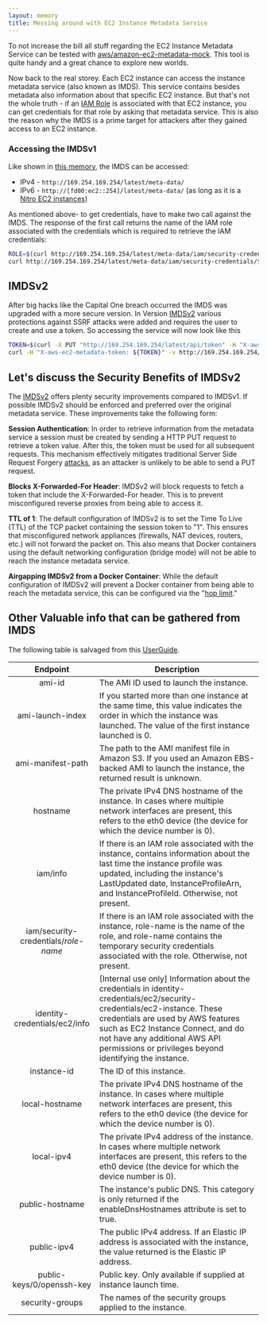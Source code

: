 ```yaml
---
layout: memory
title: Messing around with EC2 Instance Metadata Service
---
```


To not increase the bill all stuff regarding the EC2 Instance Metadata Service can be tested with [aws/amazon-ec2-metadata-mock](https://github.com/aws/amazon-ec2-metadata-mock). This tool is quite handy and a great chance to explore new worlds.

Now back to the real storey. Each EC2 instance can access the instance metadata service (also known as IMDS). This service contains besides metadata also information about that specific EC2 instance. But that's not the whole truth - if an [IAM Role](https://docs.aws.amazon.com/IAM/latest/UserGuide/id_roles.html) is associated with that EC2 instance, you can get credentials for that role by asking that metadata service. This is also the reason why the IMDS is a prime target for attackers after they gained access to an EC2 instance.

### Accessing the IMDSv1

Like shown in [this memory](https://benjitrapp.github.io/memories/2022-01-11-Cloudmetadata/), the IMDS can be accessed:

* IPv4 - `http://169.254.169.254/latest/meta-data/`
* IPv6 - `http://[fd00:ec2::254]/latest/meta-data/` (as long as it is a [Nitro EC2 instances](https://docs.aws.amazon.com/AWSEC2/latest/UserGuide/instance-types.html#ec2-nitro-instances))


As mentioned above- to get credentials, have to make two call against the IMDS. The response of the first call returns the name of the IAM role associated with the credentials which is required to retrieve the IAM credentials:

```bash
ROLE=$(curl http://169.254.169.254/latest/meta-data/iam/security-credentials/)
curl http://169.254.169.254/latest/meta-data/iam/security-credentials/${ROLE}/
``` 

## IMDSv2

After big hacks like the Capital One breach occurred the IMDS was upgraded with a more secure version. In
Version [IMDSv2](https://docs.aws.amazon.com/AWSEC2/latest/UserGuide/configuring-instance-metadata-service.html) various protections against SSRF attacks were added and requires the user to create and use a token. So accessing the service will now look like this

```bash
TOKEN=$(curl -X PUT "http://169.254.169.254/latest/api/token" -H "X-aws-ec2-metadata-token-ttl-seconds: 21600")
curl -H "X-aws-ec2-metadata-token: ${TOKEN}" -v http://169.254.169.254/latest/meta-data/
```

## Let's discuss the Security Benefits of IMDSv2

The [IMDSv2](https://aws.amazon.com/blogs/security/defense-in-depth-open-firewalls-reverse-proxies-ssrf-vulnerabilities-ec2-instance-metadata-service/) offers plenty security improvements compared to IMDSv1. If possible IMDSv2 should be enforced and preferred over the original metadata service. These improvements take the following form:

**Session Authentication**: In order to retrieve information from the metadata service a session must be created by sending a HTTP PUT request to retrieve a token value. After this, the token must be used for all subsequent requests. This mechanism effectively mitigates traditional Server Side Request Forgery [attacks](https://hackingthe.cloud/aws/exploitation/ec2-metadata-ssrf/), as an attacker is unlikely to be able to send a PUT request.

**Blocks X-Forwarded-For Header**: IMDSv2 will block requests to fetch a token that include the X-Forwarded-For header. This is to prevent misconfigured reverse proxies from being able to access it.

**TTL of 1**: The default configuration of IMDSv2 is to set the Time To Live (TTL) of the TCP packet containing the session token to "1". This ensures that misconfigured network appliances (firewalls, NAT devices, routers, etc.) will not forward the packet on. This also means that Docker containers using the default networking configuration (bridge mode) will not be able to reach the instance metadata service.


**Airgapping IMDSv2 from a Docker Container**: While the default configuration of IMDSv2 will prevent a Docker container from being able to reach the metadata service, this can be configured via the "[hop limit](https://docs.aws.amazon.com/AWSEC2/latest/UserGuide/configuring-instance-metadata-service.html)."

## Other Valuable info that can be gathered from IMDS

The following table is salvaged from this [UserGuide](https://docs.aws.amazon.com/AWSEC2/latest/UserGuide/instancedata-data-categories.html).

| Endpoint | Description |
| :-----------------: | ----------- |
| ami-id            | The AMI ID used to launch the instance. |
| ami-launch-index  | If you started more than one instance at the same time, this value indicates the order in which the instance was launched. The value of the first instance launched is 0. |
| ami-manifest-path | The path to the AMI manifest file in Amazon S3. If you used an Amazon EBS-backed AMI to launch the instance, the returned result is unknown. |
| hostname          | The private IPv4 DNS hostname of the instance. In cases where multiple network interfaces are present, this refers to the eth0 device (the device for which the device number is 0). |
| iam/info          | If there is an IAM role associated with the instance, contains information about the last time the instance profile was updated, including the instance's LastUpdated date, InstanceProfileArn, and InstanceProfileId. Otherwise, not present. |
| iam/security-credentials/*role-name* | If there is an IAM role associated with the instance, role-name is the name of the role, and role-name contains the temporary security credentials associated with the role. Otherwise, not present. |
| identity-credentials/ec2/info | [Internal use only] Information about the credentials in identity-credentials/ec2/security-credentials/ec2-instance. These credentials are used by AWS features such as EC2 Instance Connect, and do not have any additional AWS API permissions or privileges beyond identifying the instance. |
| instance-id | The ID of this instance. |
| local-hostname | The private IPv4 DNS hostname of the instance. In cases where multiple network interfaces are present, this refers to the eth0 device (the device for which the device number is 0). |
| local-ipv4 | The private IPv4 address of the instance. In cases where multiple network interfaces are present, this refers to the eth0 device (the device for which the device number is 0). |
| public-hostname | The instance's public DNS. This category is only returned if the enableDnsHostnames attribute is set to true. |
| public-ipv4 | The public IPv4 address. If an Elastic IP address is associated with the instance, the value returned is the Elastic IP address. |
| public-keys/0/openssh-key |  	Public key. Only available if supplied at instance launch time. |
| security-groups | The names of the security groups applied to the instance. |